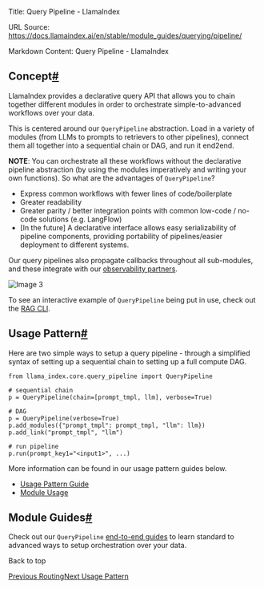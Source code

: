 Title: Query Pipeline - LlamaIndex

URL Source: https://docs.llamaindex.ai/en/stable/module_guides/querying/pipeline/

Markdown Content:
Query Pipeline - LlamaIndex


Concept[#](https://docs.llamaindex.ai/en/stable/module_guides/querying/pipeline/#concept "Permanent link")
----------------------------------------------------------------------------------------------------------

LlamaIndex provides a declarative query API that allows you to chain together different modules in order to orchestrate simple-to-advanced workflows over your data.

This is centered around our `QueryPipeline` abstraction. Load in a variety of modules (from LLMs to prompts to retrievers to other pipelines), connect them all together into a sequential chain or DAG, and run it end2end.

**NOTE**: You can orchestrate all these workflows without the declarative pipeline abstraction (by using the modules imperatively and writing your own functions). So what are the advantages of `QueryPipeline`?

*   Express common workflows with fewer lines of code/boilerplate
*   Greater readability
*   Greater parity / better integration points with common low-code / no-code solutions (e.g. LangFlow)
*   \[In the future\] A declarative interface allows easy serializability of pipeline components, providing portability of pipelines/easier deployment to different systems.

Our query pipelines also propagate callbacks throughout all sub-modules, and these integrate with our [observability partners](https://docs.llamaindex.ai/en/stable/module_guides/observability/).

![Image 3](https://docs.llamaindex.ai/en/stable/_static/query/pipeline_rag_example.png)

To see an interactive example of `QueryPipeline` being put in use, check out the [RAG CLI](https://docs.llamaindex.ai/en/stable/getting_started/starter_tools/rag_cli/).

Usage Pattern[#](https://docs.llamaindex.ai/en/stable/module_guides/querying/pipeline/#usage-pattern "Permanent link")
----------------------------------------------------------------------------------------------------------------------

Here are two simple ways to setup a query pipeline - through a simplified syntax of setting up a sequential chain to setting up a full compute DAG.

```
from llama_index.core.query_pipeline import QueryPipeline

# sequential chain
p = QueryPipeline(chain=[prompt_tmpl, llm], verbose=True)

# DAG
p = QueryPipeline(verbose=True)
p.add_modules({"prompt_tmpl": prompt_tmpl, "llm": llm})
p.add_link("prompt_tmpl", "llm")

# run pipeline
p.run(prompt_key1="<input1>", ...)
```

More information can be found in our usage pattern guides below.

*   [Usage Pattern Guide](https://docs.llamaindex.ai/en/stable/module_guides/querying/pipeline/usage_pattern/)
*   [Module Usage](https://docs.llamaindex.ai/en/stable/module_guides/querying/pipeline/module_usage/)

Module Guides[#](https://docs.llamaindex.ai/en/stable/module_guides/querying/pipeline/#module-guides "Permanent link")
----------------------------------------------------------------------------------------------------------------------

Check out our `QueryPipeline` [end-to-end guides](https://docs.llamaindex.ai/en/stable/module_guides/querying/pipeline/modules/) to learn standard to advanced ways to setup orchestration over your data.

Back to top

[Previous Routing](https://docs.llamaindex.ai/en/stable/module_guides/querying/router/)[Next Usage Pattern](https://docs.llamaindex.ai/en/stable/module_guides/querying/pipeline/usage_pattern/)
